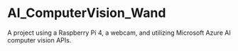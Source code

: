 # AI_ComputerVision_Wand
A project using a Raspberry Pi 4, a webcam, and utilizing Microsoft Azure AI computer vision APIs.
